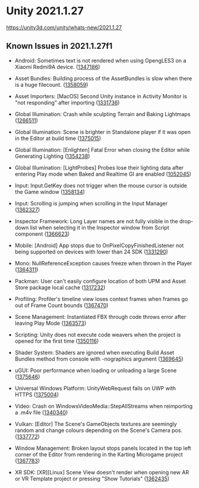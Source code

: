 # Unity 2021.1.27
https://unity3d.com/unity/whats-new/2021.1.27

## Known Issues in 2021.1.27f1

<ul>
<li><p>Android:  Sometimes text is not rendered when using OpengLES3 on a Xiaomi Redmi9A device. (<a href="https://issuetracker.unity3d.com/issues/android-the-text-is-missing-on-a-xiaomi-redmi9a-device">1347186</a>)</p></li>
<li><p>Asset Bundles: Building process of the AssetBundles is slow when there is a huge filecount. (<a href="https://issuetracker.unity3d.com/issues/building-process-of-the-assetbundles-is-slow-when-the-file-count-is-huge">1358059</a>)</p></li>
<li><p>Asset Importers: [MacOS] Second Unity instance in Activity Monitor is "not responding” after importing (<a href="https://issuetracker.unity3d.com/issues/macos-second-unity-instance-in-activity-monitor-is-not-responding-after-importing">1331736</a>)</p></li>
<li><p>Global Illumination: Crash while sculpting Terrain and Baking Lightmaps (<a href="https://issuetracker.unity3d.com/issues/crash-while-sculpting-terrain">1266511</a>)</p></li>
<li><p>Global Illumination: Scene is brighter in Standalone player if it was open in the Editor at build time (<a href="https://issuetracker.unity3d.com/issues/scene-is-brighter-in-standalone-player-if-it-was-open-in-the-editor-at-build-time">1375015</a>)</p></li>
<li><p>Global Illumination: [Enlighten] Fatal Error when closing the Editor while Generating Lighting (<a href="https://issuetracker.unity3d.com/issues/fatal-error-when-closing-the-editor-while-generating-lighting">1354238</a>)</p></li>
<li><p>Global Illumination: [LightProbes] Probes lose their lighting data after entering Play mode when Baked and Realtime GI are enabled (<a href="https://issuetracker.unity3d.com/issues/light-probes-lose-their-lighting-data-after-entering-play-mode-when-baked-and-realtime-gi-are-enabled">1052045</a>)</p></li>
<li><p>Input: Input.GetKey does not trigger when the mouse cursor is outside the Game window (<a href="https://issuetracker.unity3d.com/issues/input-dot-getkey-does-not-trigger-when-the-mouse-cursor-is-outside-the-game-window">1358134</a>)</p></li>
<li><p>Input: Scrolling is jumping when scrolling in the Input Manager (<a href="https://issuetracker.unity3d.com/issues/scrolling-is-jumping-when-scrolling-in-the-input-manager">1362327</a>)</p></li>
<li><p>Inspector Framework: Long Layer names are not fully visible in the drop-down list when selecting it in the Inspector window from Script component  (<a href="https://issuetracker.unity3d.com/issues/long-layer-names-are-not-fully-visible-in-the-drop-down-list-when-selecting-it-in-the-inspector-window-from-script-component">1366623</a>)</p></li>
<li><p>Mobile: [Android] App stops due to OnPixelCopyFinishedListener not being supported on devices with lower than 24 SDK (<a href="https://issuetracker.unity3d.com/issues/app-stops-due-to-onpixelcopyfinishedlistener-not-being-supported-on-devices-with-lower-than-24-sdk">1331290</a>)</p></li>
<li><p>Mono: NullReferenceException causes freeze when thrown in the Player (<a href="https://issuetracker.unity3d.com/issues/nullreferenceexception-causes-freeze-when-thrown-in-the-built-project">1364311</a>)</p></li>
<li><p>Packman: User can't easily configure location of both UPM and Asset Store package local cache (<a href="https://issuetracker.unity3d.com/issues/user-cant-easily-configure-location-of-both-upm-and-asset-store-package-local-cache">1317232</a>)</p></li>
<li><p>Profiling: Profiler's timeline view loses context frames when frames go out of Frame Count bounds (<a href="https://issuetracker.unity3d.com/issues/timeline-view-looses-context-frames-when-frames-go-out-of-frame-count-bounds">1367470</a>)</p></li>
<li><p>Scene Management: Instantiated FBX through code throws error after leaving Play Mode (<a href="https://issuetracker.unity3d.com/issues/instantiated-fbx-through-code-throws-error-after-leaving-play-mode">1363573</a>)</p></li>
<li><p>Scripting: Unity does not execute code weavers when the project is opened for the first time (<a href="https://issuetracker.unity3d.com/issues/unity-does-not-execute-code-weavers-when-its-opened-for-the-first-time">1350116</a>)</p></li>
<li><p>Shader System: Shaders are ignored when executing Build Asset Bundles method from console with -nographics argument (<a href="https://issuetracker.unity3d.com/issues/shaders-are-ignored-when-executing-build-asset-bundles-method-from-console-with-nographics-argument">1369645</a>)</p></li>
<li><p>uGUI:  Poor performance when loading or unloading a large Scene (<a href="https://issuetracker.unity3d.com/issues/poor-performance-when-loading-or-unloading-a-large-scene-1">1375646</a>)</p></li>
<li><p>Universal Windows Platform: UnityWebRequest fails on UWP with HTTPS (<a href="https://issuetracker.unity3d.com/issues/unitywebrequest-fails-on-uwp-with-https">1375004</a>)</p></li>
<li><p>Video: Crash on WindowsVideoMedia::StepAllStreams when reimporting a .m4v file (<a href="https://issuetracker.unity3d.com/issues/crash-on-windowsvideomedia-stepallstreams-when-reimporting-a-m4v-file">1340340</a>)</p></li>
<li><p>Vulkan: [Editor] The Scene's GameObjects textures are seemingly random and change colours depending on the Scene's Camera pos. (<a href="https://issuetracker.unity3d.com/issues/vulkan-editor-the-scenes-gameobjects-textures-are-seemingly-random-and-change-colours-depending-on-the-scenes-camera-pos">1337772</a>)</p></li>
<li><p>Window Management: Broken layout stops panels located in the top left corner of the Editor from rendering in the Karting Microgame project (<a href="https://issuetracker.unity3d.com/issues/broken-layout-stops-panels-located-in-the-top-left-corner-of-the-editor-from-rendering-in-the-karting-microgame-project">1367783</a>)</p></li>
<li><p>XR SDK: [XR][Linux] Scene View doesn't render when opening new AR or VR Template project or pressing "Show Tutorials" (<a href="https://issuetracker.unity3d.com/issues/xr-linux-scene-view-doesnt-render-when-opening-new-ar-or-vr-template-project-or-pressing-show-tutorials">1362435</a>)</p></li>
</ul>
